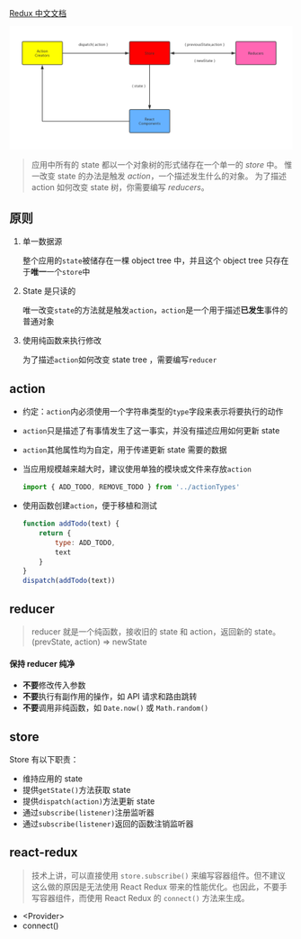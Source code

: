 [Redux 中文文档](https://cn.redux.js.org/)

![](../_images/image-20200410122210454.png)

> 应用中所有的 state 都以一个对象树的形式储存在一个单一的 *store* 中。 惟一改变 state 的办法是触发 *action*，一个描述发生什么的对象。 为了描述 action 如何改变 state 树，你需要编写 *reducers*。

## 原则

1. 单一数据源

   整个应用的`state`被储存在一棵 object tree 中，并且这个 object tree 只存在于**唯一**一个`store`中

2. State 是只读的

   唯一改变`state`的方法就是触发`action`，`action`是一个用于描述**已发生**事件的普通对象

3. 使用纯函数来执行修改

   为了描述`action`如何改变 state tree ，需要编写`reducer`

## action

- 约定：`action`内必须使用一个字符串类型的`type`字段来表示将要执行的动作

- `action`只是描述了有事情发生了这一事实，并没有描述应用如何更新 state

- `action`其他属性均为自定，用于传递更新 state 需要的数据

- 当应用规模越来越大时，建议使用单独的模块或文件来存放`action`

  ```js
  import { ADD_TODO, REMOVE_TODO } from '../actionTypes'
  ```

- 使用函数创建`action`，便于移植和测试

  ```js
  function addTodo(text) {
      return {
          type: ADD_TODO,
          text
      }
  }
  dispatch(addTodo(text))
  ```

## reducer

> reducer 就是一个纯函数，接收旧的 state 和 action，返回新的 state。
> (prevState, action) => newState

#### 保持 reducer 纯净

- **不要**修改传入参数
- **不要**执行有副作用的操作，如 API 请求和路由跳转
- **不要**调用非纯函数，如 `Date.now()` 或 `Math.random()`

## store

Store 有以下职责：

- 维持应用的 state
- 提供`getState()`方法获取 state
- 提供`dispatch(action)`方法更新 state
- 通过`subscribe(listener)`注册监听器
- 通过`subscribe(listener)`返回的函数注销监听器

## react-redux

> 技术上讲，可以直接使用 `store.subscribe()` 来编写容器组件。但不建议这么做的原因是无法使用 React Redux 带来的性能优化。也因此，不要手写容器组件，而使用 React Redux 的 `connect()` 方法来生成。

- \<Provider>
- connect()


